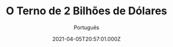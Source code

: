 ---
id: '9f4ca146-cad8-4b74-ad54-c15d83a591dc'
type: 'movie' # Filme, Série, Anime
title: "O Terno de 2 Bilhões de Dólares"
synopsis: ["Jackie Chan (A Hora do Rush) e Jennifer Love Hewitt (Doce Trapaça) são parceiros de muita ação em O Terno de 2 Bilhões de Dólares, uma aventura espetacular, recheada de risos e cenas de ação radicais e malucas. Jimmy Tong (Chan) é o simpático motorista particular de um milionário que acaba sofrendo um acidente. De volta para casa, Tong prova o terno do patrão que lhe dá super poderes. Confeccionado para enfrentar confusões, o smoking de luxo faz Chan e sua inexperiente parceira (Love Hewitt) entrarem no perigoso mundo da espionagem internacional.",
]
originalTitle: "The Tuxedo"
date: '2021-04-05T20:57:01.000Z'
update: '2021-04-05T20:57:01.000Z'
releaseDate: '2002-09-27T03:00:00.000Z'
imdb:
  rating: '5.4' # 8.5
  id: '' # tt0470752
duration: '1h 38m'
trailer:
  urls: [
    'nWqbjZ3bGWU',
  ]
tags: ['1080p']
genre: ['Ação', 'Comédia'] #
quality: 'BluRay' # BluRay, WEB-DL, HDTV, WEB-DL4K, WEB-DLe
format: 'Mkv' # MKV, MP4, TS
audio: 'Português, Inglês' # Dublado, Legendado, Dual Audio, Dub & Leg
subtitle: 'Português' # Português, inglês,
size: '4.20 GB' # 4.8 GB
audioQuality: 10
videoQuality: 10
directors: []
#  - name: 'Lana Wachowski'
#    image: ''
#  - name: 'Lilly Wachowski'
#    image: ''
cast: []
#  - name: 'Keanu Reeves'
#    image: ''
#    characterName: 'Neo'
writers: []
#  - name: ''
#    image: ''
maturityRating:
  age: '' # L , 10, 12, 14, 16, 18
  topics: [''] # Violence, Illegal drugs, Inappropriate Language, Legal Drugs, Sexual Content, Extreme Violence
###########################################
download:
  
  - url: 'magnet:?xt=urn:btih:D0F9359BEBC83838495879137C5D97A41B8BFE3A&dn=O%20Terno%20de%20Dois%20Bilh%c3%b5es%20de%20D%c3%b3lares%202002%205.1%20%281080p%29%20LAPUMiA&tr=udp%3a%2f%2ftracker.opentrackr.org%3a1337%2fannounce&tr=udp%3a%2f%2ftracker.opentrackr.org%3a1337%2fannounce&tr=udp%3a%2f%2ftracker.openbittorrent.com%3a80%2fannounce&tr=udp%3a%2f%2ftracker.openbittorrent.com%3a80%2fannounce&tr=udp%3a%2f%2ftracker.openbittorrent.com%3a80%2fannounce&tr=udp%3a%2f%2ftracker.trackerfix.com%3a80%2fannounce&tr=udp%3a%2f%2ftracker.coppersurfer.tk%3a6969%2fannounce&tr=udp%3a%2f%2ftracker.leechers-paradise.org%3a6969%2fannounce&tr=udp%3a%2f%2feddie4.nl%3a6969%2fannounce&tr=udp%3a%2f%2fp4p.arenabg.com%3a1337%2fannounce&tr=udp%3a%2f%2fexplodie.org%3a6969%2fannounce&tr=udp%3a%2f%2fzer0day.ch%3a1337%2fannounce&tr=udp%3a%2f%2ftracker.opentrackr.org%3a1337%2fannounce'
    resolution: '1080p' # 720p, 1080p, 4K,
    audio: 'Dual Áudio' # Dublado, Legendado, Dual Audio
    size: '' # 4.8 GB
    quality: '' # BluRay, WEB-DL
    format: '' # MKV
images:
  cover: '/assets/movies/o-terno-de-2-bilhoes-de-dolares.jpg'
  background: '/assets/movies/'
---